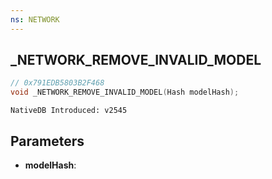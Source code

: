```yaml
---
ns: NETWORK 
---
```


## _NETWORK_REMOVE_INVALID_MODEL

```c
// 0x791EDB5803B2F468 
void _NETWORK_REMOVE_INVALID_MODEL(Hash modelHash);
```

```
NativeDB Introduced: v2545
```

## Parameters
* **modelHash**:
